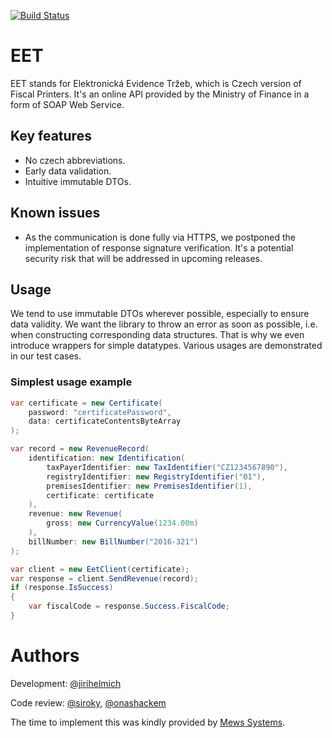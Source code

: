 [![Build Status](https://travis-ci.org/MewsSystems/eet.svg?branch=master)](https://travis-ci.org/MewsSystems/eet)

# EET
EET stands for Elektronická Evidence Tržeb, which is Czech version of Fiscal Printers.
It's an online API provided by the Ministry of Finance in a form of SOAP Web Service.

## Key features
- No czech abbreviations.
- Early data validation.
- Intuitive immutable DTOs.

## Known issues
- As the communication is done fully via HTTPS, we postponed the implementation of response signature verification. It's a potential security risk that will be addressed in upcoming releases.

## Usage
We tend to use immutable DTOs wherever possible, especially to ensure data validity.
We want the library to throw an error as soon as possible, i.e. when constructing corresponding data structures.
That is why we even introduce wrappers for simple datatypes.
Various usages are demonstrated in our test cases.

### Simplest usage example
```csharp
var certificate = new Certificate(
    password: "certificatePassword",
    data: certificateContentsByteArray
);

var record = new RevenueRecord(
    identification: new Identification(
        taxPayerIdentifier: new TaxIdentifier("CZ1234567890"),
        registryIdentifier: new RegistryIdentifier("01"),
        premisesIdentifier: new PremisesIdentifier(1),
        certificate: certificate
    ),
    revenue: new Revenue(
        gross: new CurrencyValue(1234.00m)
    ),
    billNumber: new BillNumber("2016-321")
);

var client = new EetClient(certificate);
var response = client.SendRevenue(record);
if (response.IsSuccess)
{
    var fiscalCode = response.Success.FiscalCode;
}
```

# Authors
Development: [@jirihelmich](https://github.com/jirihelmich)

Code review: [@siroky](https://github.com/siroky), [@onashackem](https://github.com/onashackem)

The time to implement this was kindly provided by [Mews Systems](http://mewssystems.com).
